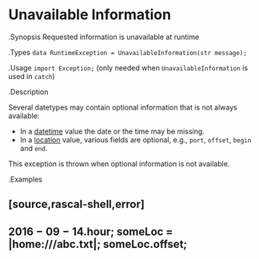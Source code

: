 # Unavailable Information

.Synopsis
Requested information is unavailable at runtime


.Types
`data RuntimeException = UnavailableInformation(str message);`
       
.Usage
`import Exception;` (only needed when `UnavailableInformation` is used in `catch`)

.Description

Several datetypes may contain optional information that is not always available:

* In a [datetime]((Rascal:Values-DateTime)) value the date or the time may be missing.
* In a [location]((Rascal:Values-Location)) value, various fields are optional, 
  e.g., `port`, `offset`, `begin` and `end`.
  
This exception is thrown when optional information is not available.

.Examples

[source,rascal-shell,error]
----
$2016-09-14$.hour;
someLoc = |home:///abc.txt|;
someLoc.offset;
----
